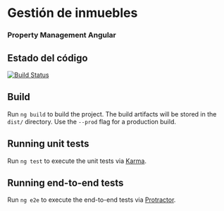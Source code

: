 # Gestión de inmuebles
### Property Management Angular
## Estado del código
[![Build Status](https://travis-ci.com/Sip-informatica/property-management.svg?branch=develop)](https://travis-ci.com/Sip-informatica/property-management)

## Build

Run `ng build` to build the project. The build artifacts will be stored in the `dist/` directory. Use the `--prod` flag for a production build.

## Running unit tests

Run `ng test` to execute the unit tests via [Karma](https://karma-runner.github.io).

## Running end-to-end tests

Run `ng e2e` to execute the end-to-end tests via [Protractor](http://www.protractortest.org/).

